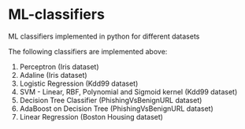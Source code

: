 # ML-classifiers
ML classifiers implemented in python for different datasets

The following classifiers are implemented above: 

1. Perceptron (Iris dataset)
2. Adaline (Iris dataset)
3. Logistic Regression (Kdd99 dataset)
4. SVM - Linear, RBF, Polynomial and Sigmoid kernel (Kdd99 dataset)
5. Decision Tree Classifier (PhishingVsBenignURL dataset)
6. AdaBoost on Decision Tree (PhishingVsBenignURL dataset)
7. Linear Regression (Boston Housing dataset)
